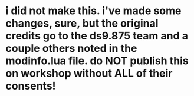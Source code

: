 # i did not make this. i've made some changes, sure, but the original credits go to the ds9.875 team and a couple others noted in the modinfo.lua file. do NOT publish this on workshop without ALL of their consents! 
